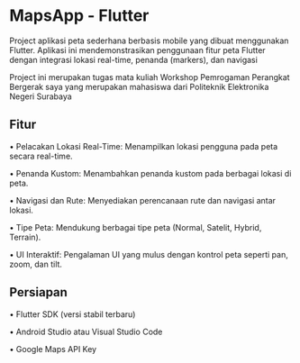 # MapsApp - Flutter

Project aplikasi peta sederhana berbasis mobile yang dibuat menggunakan Flutter. Aplikasi ini mendemonstrasikan penggunaan fitur peta Flutter dengan integrasi lokasi real-time, penanda (markers), dan navigasi

Project ini merupakan tugas mata kuliah Workshop Pemrogaman Perangkat Bergerak saya yang merupakan mahasiswa dari Politeknik Elektronika Negeri Surabaya

## Fitur
• Pelacakan Lokasi Real-Time: Menampilkan lokasi pengguna pada peta secara real-time.

•	Penanda Kustom: Menambahkan penanda kustom pada berbagai lokasi di peta.

•	Navigasi dan Rute: Menyediakan perencanaan rute dan navigasi antar lokasi.

•	Tipe Peta: Mendukung berbagai tipe peta (Normal, Satelit, Hybrid, Terrain).

•	UI Interaktif: Pengalaman UI yang mulus dengan kontrol peta seperti pan, zoom, dan tilt.

## Persiapan
• Flutter SDK (versi stabil terbaru)

• Android Studio atau Visual Studio Code

• Google Maps API Key

